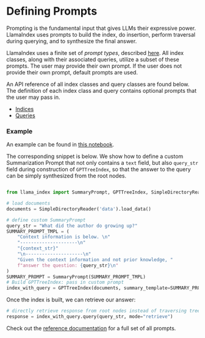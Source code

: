 # Defining Prompts

Prompting is the fundamental input that gives LLMs their expressive power. LlamaIndex uses prompts to build the index, do insertion, 
perform traversal during querying, and to synthesize the final answer.

LlamaIndex uses a finite set of *prompt types*, described [here](/reference/prompts.rst). 
All index classes, along with their associated queries, utilize a subset of these prompts. The user may provide their own prompt.
If the user does not provide their own prompt, default prompts are used.

An API reference of all index classes and query classes are found below. The definition of each index class and query
contains optional prompts that the user may pass in.
- [Indices](/reference/indices.rst)
- [Queries](/reference/query.rst)


### Example

An example can be found in [this notebook](https://github.com/jerryjliu/llama_index/blob/main/examples/paul_graham_essay/TestEssay.ipynb).

The corresponding snippet is below. We show how to define a custom Summarization Prompt that not only
contains a `text` field, but also `query_str` field during construction of `GPTTreeIndex`, so that 
the answer to the query can be simply synthesized from the root nodes.

```python

from llama_index import SummaryPrompt, GPTTreeIndex, SimpleDirectoryReader

# load documents
documents = SimpleDirectoryReader('data').load_data()

# define custom SummaryPrompt
query_str = "What did the author do growing up?"
SUMMARY_PROMPT_TMPL = (
    "Context information is below. \n"
    "---------------------\n"
    "{context_str}"
    "\n---------------------\n"
    "Given the context information and not prior knowledge, "
    f"answer the question: {query_str}\n"
)
SUMMARY_PROMPT = SummaryPrompt(SUMMARY_PROMPT_TMPL)
# Build GPTTreeIndex: pass in custom prompt
index_with_query = GPTTreeIndex(documents, summary_template=SUMMARY_PROMPT)

```

Once the index is built, we can retrieve our answer:
```python
# directly retrieve response from root nodes instead of traversing tree
response = index_with_query.query(query_str, mode="retrieve")
```

Check out the [reference documentation](/reference/prompts.rst) for a full set of all prompts.
